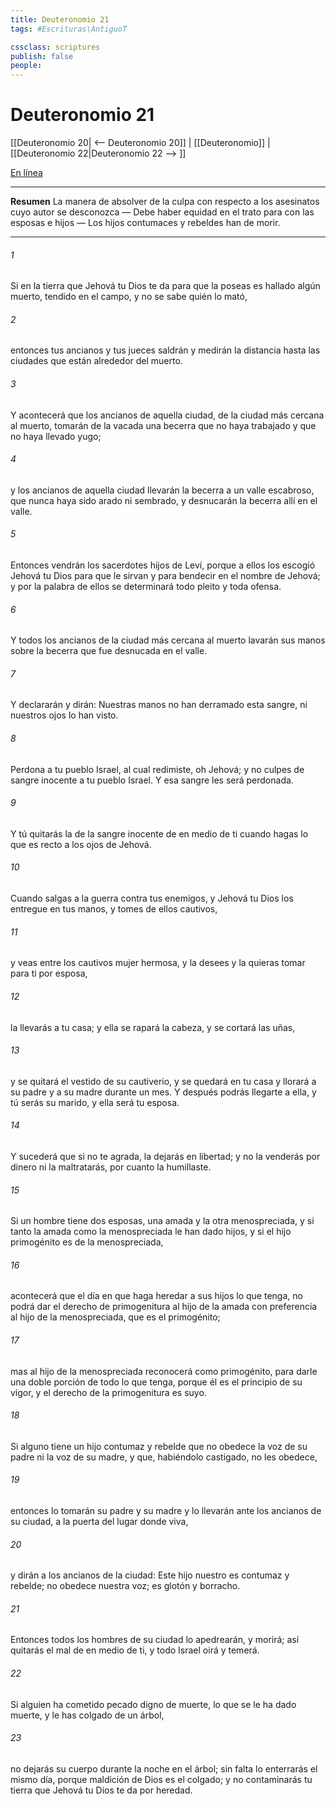 ```yaml
---
title: Deuteronomio 21
tags: #Escrituras\AntiguoT

cssclass: scriptures
publish: false
people:
---
```


# Deuteronomio 21
[[Deuteronomio 20| <-- Deuteronomio 20]] | [[Deuteronomio]] | [[Deuteronomio 22|Deuteronomio 22 --> ]]

[En línea](https://churchofjesuschrist.org/study/scriptures/ot/deut/21?lang=spa)

---
__Resumen__
La manera de absolver de la culpa con respecto a los asesinatos cuyo autor se desconozca — Debe haber equidad en el trato para con las esposas e hijos — Los hijos contumaces y rebeldes han de morir.

---
###### 1 
Si en la tierra que Jehová tu Dios te da para que la poseas es hallado algún muerto, tendido en el campo, y no se sabe quién lo mató,

###### 2 
entonces tus ancianos y tus jueces saldrán y medirán la distancia hasta las ciudades que están alrededor del muerto.

###### 3 
Y acontecerá que los ancianos de aquella ciudad, de la ciudad más cercana al muerto, tomarán de la vacada una becerra que no haya trabajado y que no haya llevado yugo;

###### 4 
y los ancianos de aquella ciudad llevarán la becerra a un valle escabroso, que nunca haya sido arado ni sembrado, y desnucarán la becerra allí en el valle.

###### 5 
Entonces vendrán los sacerdotes hijos de Leví, porque a ellos los escogió Jehová tu Dios para que le sirvan y para bendecir en el nombre de Jehová; y por la palabra de ellos se determinará todo pleito y toda ofensa.

###### 6 
Y todos los ancianos de la ciudad más cercana al muerto lavarán sus manos sobre la becerra que fue desnucada en el valle.

###### 7 
Y declararán y dirán: Nuestras manos no han derramado esta sangre, ni nuestros ojos lo han visto.

###### 8 
Perdona a tu pueblo Israel, al cual redimiste, oh Jehová; y no culpes de sangre inocente a tu pueblo Israel. Y esa sangre les será perdonada.

###### 9 
Y tú quitarás la  de la sangre inocente de en medio de ti cuando hagas lo que es recto a los ojos de Jehová.

###### 10 
Cuando salgas a la guerra contra tus enemigos, y Jehová tu Dios los entregue en tus manos, y tomes de ellos cautivos,

###### 11 
y veas entre los cautivos  mujer hermosa, y la desees y la quieras tomar para ti por esposa,

###### 12 
la llevarás a tu casa; y ella se rapará la cabeza, y se cortará las uñas,

###### 13 
y se quitará el vestido de su cautiverio, y se quedará en tu casa y llorará a su padre y a su madre durante un mes. Y después podrás llegarte a ella, y tú serás su marido, y ella será tu esposa.

###### 14 
Y sucederá que si no te agrada, la dejarás en libertad; y no la venderás por dinero ni la maltratarás, por cuanto la humillaste.

###### 15 
Si un hombre tiene dos esposas, una amada y la otra menospreciada, y si tanto la amada como la menospreciada le han dado hijos, y si el hijo primogénito es de la menospreciada,

###### 16 
acontecerá que el día en que haga heredar a sus hijos lo que tenga, no podrá dar el derecho de primogenitura al hijo de la amada con preferencia al hijo de la menospreciada, que es el primogénito;

###### 17 
mas al hijo de la menospreciada reconocerá como primogénito, para darle una doble porción de todo lo que tenga, porque él es el principio de su vigor, y el derecho de la primogenitura es suyo.

###### 18 
Si alguno tiene un hijo contumaz y rebelde que no obedece la voz de su padre ni la voz de su madre, y que, habiéndolo castigado, no les obedece,

###### 19 
entonces lo tomarán su padre y su madre y lo llevarán ante los ancianos de su ciudad, a la puerta del lugar donde viva,

###### 20 
y dirán a los ancianos de la ciudad: Este hijo nuestro es contumaz y rebelde; no obedece nuestra voz; es glotón y borracho.

###### 21 
Entonces todos los hombres de su ciudad lo apedrearán, y morirá; así quitarás el mal de en medio de ti, y todo Israel oirá y temerá.

###### 22 
Si alguien ha cometido pecado digno de muerte,  lo que se le ha dado muerte, y le has colgado de un árbol,

###### 23 
no dejarás su cuerpo durante la noche en el árbol; sin falta lo enterrarás el mismo día, porque maldición de Dios es el colgado; y no contaminarás tu tierra que Jehová tu Dios te da por heredad.

